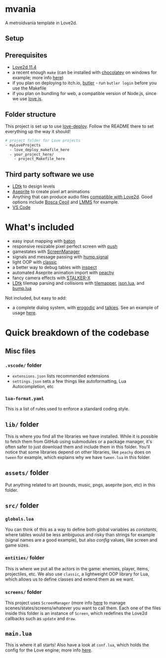 # mvania
A metroidvania template in Love2d.

## Setup
## Prerequisites
- [Love2d 11.4](https://github.com/love2d/love/releases/download/11.4/love-11.4-win64.exe)
- a recent enough `make` (can be installed with [chocolatey](https://community.chocolatey.org/) on windows for example; more info [here](https://community.chocolatey.org/packages/make))
- if you plan on deploying to itch.io, [butler](https://itch.io/docs/butler/) - run `butler login` before you use the Makefile
- if you plan on bundling for web, a compatible version of Node.js, since we use [love.js](https://github.com/Davidobot/love.js).

## Folder structure
This project is set up to use [love-deploy](https://github.com/tducasse/love-deploy). Follow the README there to set everything up the way it should!
```sh
# project folder for Love projects
- myLoveProjects
  - love_deploy_makefile_here
  - your_project_here/
    - project_Makefile_here
```

## Third party software we use
- [LDtk](https://ldtk.io/) to design levels
- [Aseprite](https://www.aseprite.org/) to create pixel art animations
- Anything that can produce audio files [compatible with Love2d](https://love2d.org/wiki/Audio_Formats). Good options include [Bosca Ceoil](https://terrycavanagh.itch.io/bosca-ceoil) and [LMMS](https://lmms.io/) for example.
- [VS Code](https://code.visualstudio.com/)

# What's included
- easy input mapping with [baton](https://github.com/tesselode/baton)
- responsive resizable pixel perfect screen with [push](https://github.com/Ulydev/push/)
- gamestates with [ScreenManager](https://github.com/rm-code/screenmanager)
- signals and message passing with [hump.signal](https://github.com/vrld/hump)
- light OOP with [classic](https://github.com/rxi/classic)
- a better way to debug tables with [inspect](https://github.com/kikito/inspect.lua)
- automated Aseprite animation import with [peachy](https://github.com/josh-perry/peachy)
- fancy camera effects with [STALKER-X](https://github.com/a327ex/STALKER-X)
- [LDtk](https://ldtk.io/) tilemap parsing and collisions with [tilemapper](https://github.com/tducasse/tilemapper), [json.lua](https://github.com/rxi/json.lua), and [bump.lua](https://github.com/kikito/bump.lua)
  
Not included, but easy to add:
- a complete dialog system, with [erogodic](https://github.com/oniietzschan/erogodic) and [talkies](https://github.com/tanema/talkies). See an example of usage [here](https://github.com/tducasse/love-boilerplate/blob/main/src/screens/Intro.lua).

# Quick breakdown of the codebase
## Misc files
### `.vscode/` folder
- `extensions.json` lists recommended extensions
- `settings.json` sets a few things like autoformatting, Lua Autocompletion, etc

### `lua-format.yaml`
This is a list of rules used to enforce a standard coding style.

## `lib/` folder
This is where you find all the libraries we have installed. While it is possible to fetch them from GitHub using submodules or a package manager, it's often safer to just download them and include them in this folder. You'll notice that some libraries depend on other libraries, like `peachy` does on `tween` for example, which explains why we have `tween.lua` in this folder.

## `assets/` folder
Put anything related to art (sounds, music, pngs, aseprite json, etc) in this folder.

## `src/` folder
### `globals.lua`
You can think of this as a way to define both global variables as _constants_, where tables would be less ambiguous and risky than strings for example (signal names are a good example), but also _config_ values, like screen and game sizes.

### `entities/` folder
This is where we put all the actors in the game: enemies, player, items, projectiles, etc. We also use `classic`, a lightweight OOP library for Lua, which allows us to define classes and extend them as we want.

### `screens/` folder
This project uses `ScreenManager` (more info [here](https://github.com/rm-code/screenmanager) to manage scenes/states/screens/whatever you want to call them. Each one of the files inside this folder is an instance of `Screen`, which redefines the Love2d callbacks such as `update` and `draw`.

## `main.lua`
This is where it all starts! Also have a look at `conf.lua`, which holds the config for the Love engine; more info [here](https://love2d.org/wiki/Config_Files).